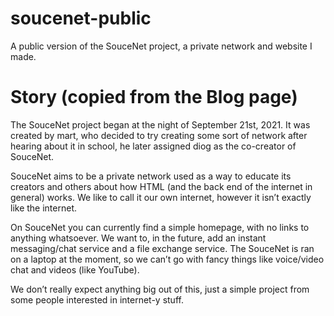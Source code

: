 # soucenet-public
A public version of the SouceNet project, a private network and website I made.

# Story (copied from the Blog page)
 The SouceNet project began at the night of September 21st, 2021. It was created by mart, who decided to try creating some sort of network after hearing about it in school, he later assigned diog as the co-creator of SouceNet.

SouceNet aims to be a private network used as a way to educate its creators and others about how HTML (and the back end of the internet in general) works. We like to call it our own internet, however it isn’t exactly like the internet.

On SouceNet you can currently find a simple homepage, with no links to anything whatsoever. We want to, in the future, add an instant messaging/chat service and a file exchange service. The SouceNet is ran on a laptop at the moment, so we can’t go with fancy things like voice/video chat and videos (like YouTube).

We don’t really expect anything big out of this, just a simple project from some people interested in internet-y stuff. 
